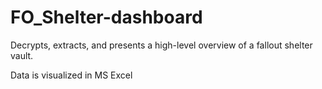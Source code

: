 # FO_Shelter-dashboard
Decrypts, extracts, and presents a high-level overview of a fallout shelter vault.

Data is visualized in MS Excel
